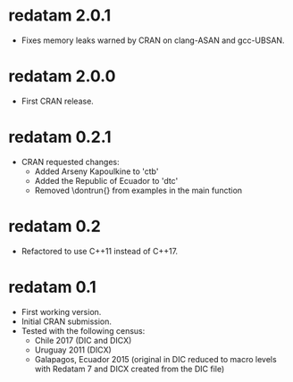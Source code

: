 # redatam 2.0.1

* Fixes memory leaks warned by CRAN on clang-ASAN and gcc-UBSAN.

# redatam 2.0.0

* First CRAN release.

# redatam 0.2.1

* CRAN requested changes:
  * Added Arseny Kapoulkine to 'ctb'
  * Added the Republic of Ecuador  to 'dtc'
  * Removed \dontrun{} from examples in the main function

# redatam 0.2

* Refactored to use C++11 instead of C++17.

# redatam 0.1

* First working version.
* Initial CRAN submission.
* Tested with the following census:
  * Chile 2017 (DIC and DICX)
  * Uruguay 2011 (DICX)
  * Galapagos, Ecuador 2015 (original in DIC reduced to macro levels with
    Redatam 7 and DICX created from the DIC file)
